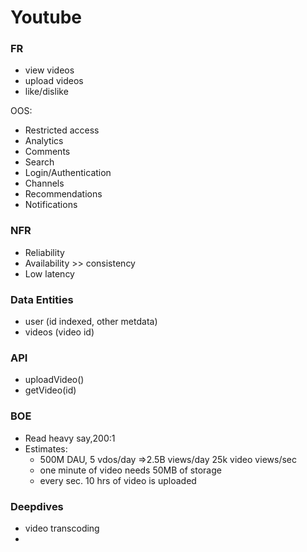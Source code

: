 # Youtube
### FR
* view videos
* upload videos
* like/dislike

OOS:
* Restricted access
* Analytics
* Comments
* Search
* Login/Authentication
* Channels
* Recommendations
* Notifications

### NFR
* Reliability
* Availability >> consistency
* Low latency

### Data Entities
* user (id indexed, other metdata)
* videos (video id)

### API
* uploadVideo()
* getVideo(id)

### BOE
* Read heavy say,200:1
* Estimates:
  * 500M DAU, 5 vdos/day =>2.5B views/day 25k video views/sec
  * one minute of video needs 50MB of storage
  * every sec. 10 hrs of video is uploaded

### Deepdives
* video transcoding
* 
